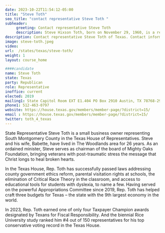 ```yaml
---
date: 2023-10-22T11:54:12-05:00
title: "Steve Toth"
seo_title: "contact representative Steve Toth "
subheader:
     greeting: Contact representative Steve Toth
     description: Steve Hixson Toth, born on November 29, 1960, is a retired American entrepreneur and politician who currently holds a position as a member of the Texas House of Representatives representing District 15.
description: Contact representative Steve Toth of Texas. Contact information for Steve Toth includes email address, phone number, and mailing address.
image: steve-toth.jpeg
video:
url:  /states/texas/steve-toth/
weight: 1
layout: course_home

####candidate
name: Steve Toth
state: Texas
party: Republican
role: Representative
inoffice: current
elected: 2019
mailing1: State Capitol Room EXT E1.404 PO Box 2910 Austin, TX 78768-2910
phone1: 512-463-0797
website: https://house.texas.gov/members/member-page/?district=15/
email : https://house.texas.gov/members/member-page/?district=15/
twitter: toth_4_texas
---
```


State Representative Steve Toth is a small business owner representing South Montgomery County in the Texas House of Representatives. Steve and his wife, Babette, have lived in The Woodlands area for 26 years. As an ordained minister, Steve serves as chairman of the board of Mighty Oaks Foundation, bringing veterans with post-traumatic stress the message that Christ longs to heal broken hearts.

In the Texas House, Rep. Toth has successfully passed laws addressing county government ethics reform, parental visitation rights at schools, the elimination of Critical Race Theory in the classroom, and access to educational tools for students with dyslexia, to name a few. Having served on the powerful Appropriations Committee since 2019, Rep. Toth has helped craft three budgets for Texas – the state with the 9th largest economy in the world.

In 2023, Rep. Toth earned one of only four Taxpayer Champion awards designated by Texans for Fiscal Responsibility. And the biennial Rice University study ranked him #4 out of 150 representatives for his top conservative voting record in the Texas House.
